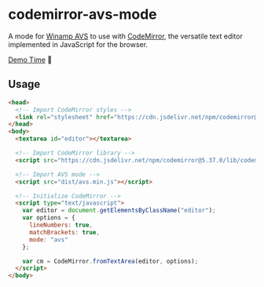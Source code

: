 # codemirror-avs-mode

A mode for [Winamp AVS](https://www.wikiwand.com/en/Advanced_Visualization_Studio) to use with [CodeMirror](https://codemirror.net/), the versatile text editor implemented in JavaScript for the browser.

[Demo Time](https://visbot.github.io/codemirror-avs-mode//) 🙌

## Usage

```html
<head>
  <!-- Import CodeMirror styles -->
  <link rel="stylesheet" href="https://cdn.jsdelivr.net/npm/codemirror@5.37.0/lib/codemirror.css">
</head>
<body>
  <textarea id="editor"></textarea>

  <!-- Import CodeMirror library -->
  <script src="https://cdn.jsdelivr.net/npm/codemirror@5.37.0/lib/codemirror.min.js"></script>

  <!-- Import AVS mode -->
  <script src="dist/avs.min.js"></script>

  <!-- Initialize CodeMirror -->
  <script type="text/javascript">
    var editor = document.getElementsByClassName("editor");
    var options = {
      lineNumbers: true,
      matchBrackets: true,
      mode: "avs"
    };

    var cm = CodeMirror.fromTextArea(editor, options);
  </script>
</body>
```
